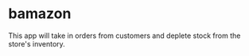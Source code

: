 # bamazon
This app will take in orders from customers and deplete stock from the store's inventory.
